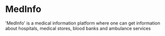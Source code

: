 # MedInfo
 'MedInfo' is a medical information platform where one can get information about hospitals, medical stores, blood banks and ambulance services
